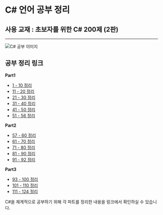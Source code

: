 # C# 언어 공부 정리

## 사용 교재 : 초보자를 위한 C# 200제 (2판)
-----------------------------------------------------------------

![C# 공부 이미지](https://github.com/user-attachments/assets/db340247-e1d7-4b05-9129-007f8474011f)


## 공부 정리 링크
__Part1__
- [1 - 10 정리](https://nonamed02.tistory.com/29)
- [11 - 20 정리](https://nonamed02.tistory.com/30)
- [21 - 30 정리](https://nonamed02.tistory.com/31)
- [31 - 40 정리](https://nonamed02.tistory.com/32)
- [41 - 50 정리](https://nonamed02.tistory.com/33)
- [51 - 56 정리](https://nonamed02.tistory.com/34)
  
__Part2__
- [57 - 60 정리](https://nonamed02.tistory.com/35)
- [61 - 70 정리](https://nonamed02.tistory.com/36)
- [71 - 80 정리](https://nonamed02.tistory.com/37)
- [81 - 90 정리](https://nonamed02.tistory.com/38)
- [91 - 92 정리](https://nonamed02.tistory.com/39)
  
__Part3__
- [93 - 100 정리](https://nonamed02.tistory.com/40)
- [101 - 110 정리](https://nonamed02.tistory.com/41)
- [111 - 124 정리](https://nonamed02.tistory.com/42)


C#을 체계적으로 공부하기 위해 각 파트를 정리한 내용을 링크에서 확인하실 수 있습니다.
